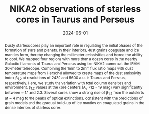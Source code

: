 ---
title: "NIKA2 observations of starless cores in Taurus and Perseus"
collection: "publications"
category: "co_procs"
permalink: /publications/2024EPJWC29300027K
link: https://ui.adsabs.harvard.edu/abs/2024EPJWC.29300027K/abstract
date: 2024-06-01
venue: "mm Universe 2023 - Observing the Universe at mm Wavelengths"
citation: "Moyer-Anin, A., Adam, R., Ade, P., et al. (2024), mm Universe 2023 - Observing the Universe at mm Wavelengths, 293, 00032."
abstract: "Dusty starless cores play an important role in regulating the initial phases of the formation of stars and planets. In their interiors, dust grains coagulate and ice mantles form, thereby changing the millimeter emissivities and hence the ability to cool. We mapped four regions with more than a dozen cores in the nearby Galactic filaments of Taurus and Perseus using the NIKA2 camera at the IRAM 30-meter telescope. Combining the 1mm to 2mm flux ratio maps with dust temperature maps from Herschel allowed to create maps of the dust emissivity index β<SUB>1,2</SUB> at resolutions of 2430 and 5600 a.u. in Taurus and Perseus, respectively. Here, we study the variation with total column densities and environment. β<SUB>1,2</SUB> values at the core centers (A<SUB>v</SUB> =12 - 19 mag) vary significantly between ~ 1.1 and 2.3. Several cores show a strong rise of β<SUB>1,2</SUB> from the outskirts at ~ 4 mag to the peaks of optical extinctions, consistent with the predictions of grain models and the gradual build-up of ice mantles on coagulated grains in the dense interiors of starless cores."
---